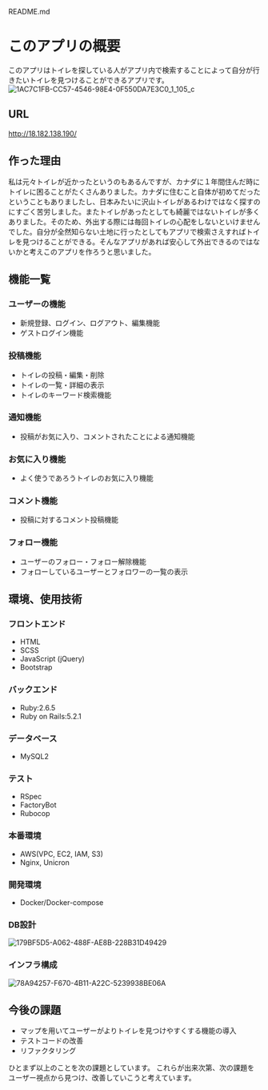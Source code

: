 README.md

# このアプリの概要
  このアプリはトイレを探している人がアプリ内で検索することによって自分が行きたいトイレを見つけることができるアプリです。
![1AC7C1FB-CC57-4546-98E4-0F550DA7E3C0_1_105_c](https://user-images.githubusercontent.com/65130181/107905445-9b49bb00-6f1c-11eb-9ba6-f766960d4d5a.jpeg)

## URL
http://18.182.138.190/


## 作った理由
  私は元々トイレが近かったというのもあるんですが、カナダに１年間住んだ時にトイレに困ることがたくさんありました。カナダに住むこと自体が初めてだったということもありましたし、日本みたいに沢山トイレがあるわけではなく探すのにすごく苦労しました。またトイレがあったとしても綺麗ではないトイレが多くありました。そのため、外出する際には毎回トイレの心配をしないといけませんでした。自分が全然知らない土地に行ったとしてもアプリで検索さえすればトイレを見つけることができる。そんなアプリがあれば安心して外出できるのではないかと考えこのアプリを作ろうと思いました。

## 機能一覧

### ユーザーの機能
* 新規登録、ログイン、ログアウト、編集機能
* ゲストログイン機能


### 投稿機能
* トイレの投稿・編集・削除
* トイレの一覧・詳細の表示
* トイレのキーワード検索機能


### 通知機能
* 投稿がお気に入り、コメントされたことによる通知機能

### お気に入り機能
* よく使うであろうトイレのお気に入り機能

### コメント機能
* 投稿に対するコメント投稿機能

### フォロー機能
* ユーザーのフォロー・フォロー解除機能
* フォローしているユーザーとフォロワーの一覧の表示


## 環境、使用技術
### フロントエンド
* HTML
* SCSS
* JavaScript (jQuery)
* Bootstrap

### バックエンド
* Ruby:2.6.5
* Ruby on Rails:5.2.1

### データベース
* MySQL2

### テスト
* RSpec
* FactoryBot
* Rubocop

### 本番環境
* AWS(VPC, EC2, IAM, S3)
* Nginx, Unicron

### 開発環境
* Docker/Docker-compose

### DB設計
![179BF5D5-A062-488F-AE8B-228B31D49429](https://user-images.githubusercontent.com/65130181/107879903-9992df80-6ea9-11eb-8a67-10cdd40b7ad2.jpeg)

### インフラ構成
![78A94257-F670-4B11-A22C-5239938BE06A](https://user-images.githubusercontent.com/65130181/108999620-8bdf1600-7670-11eb-8689-f6c0733fdbd9.jpeg)

## 今後の課題
* マップを用いてユーザーがよりトイレを見つけやすくする機能の導入
* テストコードの改善
* リファクタリング

ひとまず以上のことを次の課題としています。
これらが出来次第、次の課題をユーザー視点から見つけ、改善していこうと考えています。








